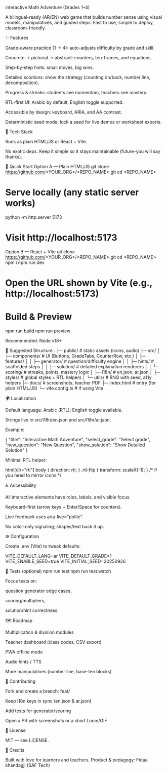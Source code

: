 interactive Math Adventure (Grades 1–4)

A bilingual-ready (AR/EN) web game that builds number sense using visual models, manipulatives, and guided steps. Fast to use, simple to deploy, classroom-friendly.





✨ Features

Grade-aware practice (1 → 4): auto-adjusts difficulty by grade and skill.

Concrete → pictorial → abstract: counters, ten-frames, and equations.

Step-by-step hints: small moves, big wins.

Detailed solutions: show the strategy (counting on/back, number line, decomposition).

Progress & streaks: students see momentum, teachers see mastery.

RTL-first UI: Arabic by default, English toggle supported.

Accessible by design: keyboard, ARIA, and AA contrast.

Deterministic seed mode: lock a seed for live demos or worksheet exports.

🧱 Tech Stack

Runs as plain HTML/JS or React + Vite.

No exotic deps. Keep it simple so it stays maintainable (future-you will say thanks).

🚀 Quick Start
Option A — Plain HTML/JS
git clone https://github.com/<YOUR_ORG>/<REPO_NAME>.git
cd <REPO_NAME>

# Serve locally (any static server works)
python -m http.server 5173
# Visit http://localhost:5173

Option B — React + Vite
git clone https://github.com/<YOUR_ORG>/<REPO_NAME>.git
cd <REPO_NAME>
npm i
npm run dev
# Open the URL shown by Vite (e.g., http://localhost:5173)

# Build & Preview
npm run build
npm run preview


Recommended: Node v18+

📁 Suggested Structure
.
├─ public/                  # static assets (icons, audio)
├─ src/
│  ├─ components/           # UI (Buttons, GradeTabs, CounterRow, etc.)
│  ├─ features/
│  │  ├─ generator/         # question/difficulty engine
│  │  ├─ hints/             # scaffolded steps
│  │  ├─ solution/          # detailed explanation renderers
│  │  └─ scoring/           # streaks, points, mastery logic
│  ├─ i18n/                 # en.json, ar.json
│  ├─ styles/               # global styles + RTL helpers
│  └─ utils/                # RNG with seed, a11y helpers
├─ docs/                    # screenshots, teacher PDF
├─ index.html               # entry (for plain HTML/JS)
└─ vite.config.ts           # if using Vite

🌍 Localization

Default language: Arabic (RTL); English toggle available.

Strings live in src/i18n/en.json and src/i18n/ar.json.

Example:

{
  "title": "Interactive Math Adventure",
  "select_grade": "Select grade",
  "new_question": "New Question",
  "show_solution": "Show Detailed Solution"
}


Minimal RTL helper:

html[dir="rtl"] body { direction: rtl; }
.rtl-flip { transform: scaleX(-1); } /* if you need to mirror icons */

♿ Accessibility

All interactive elements have roles, labels, and visible focus.

Keyboard-first (arrow keys + Enter/Space for counters).

Live feedback uses aria-live="polite".

No color-only signaling; shapes/text back it up.

⚙️ Configuration

Create .env (Vite) to tweak defaults:

VITE_DEFAULT_LANG=ar
VITE_DEFAULT_GRADE=1
VITE_ENABLE_SEED=true
VITE_INITIAL_SEED=20250926

🧪 Tests (optional)
npm run test
npm run test:watch


Focus tests on:

question generator edge cases,

scoring/multipliers,

solution/hint correctness.

🗺️ Roadmap

 Multiplication & division modules

 Teacher dashboard (class codes, CSV export)

 PWA offline mode

 Audio hints / TTS

 More manipulatives (number line, base-ten blocks)

🤝 Contributing

Fork and create a branch: feat/<your-feature>

Keep i18n keys in sync (en.json & ar.json)

Add tests for generator/scoring

Open a PR with screenshots or a short Loom/GIF

📄 License

MIT — see LICENSE.

🙌 Credits

Built with love for learners and teachers.
Product & pedagogy: Fidaa khandagji (SAF Tech)

